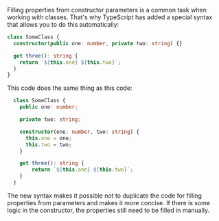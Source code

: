 
Filling properties from constructor parameters is a common task when working with classes. That's why TypeScript has added a special syntax that allows you to do this automatically:

```typescript
class SomeClass {
  constructor(public one: number, private two: string) {}

  get three(): string {
    return `${this.one} ${this.two}`;
  }
}
```

This code does the same thing as this code:

```typescript
  class SomeClass {
    public one: number;

    private two: string;

    constructor(one: number, two: string) {
      this.one = one;
      this.two = two;
    }

    get three(): string {
        return `${this.one} ${this.two}`;
    }
  }
```

The new syntax makes it possible not to duplicate the code for filling properties from parameters and makes it more concise. If there is some logic in the constructor, the properties still need to be filled in manually.
